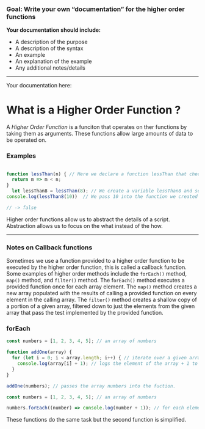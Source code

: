 ### Goal: Write your own “documentation” for the higher order functions
**Your documentation should include:**
- A description of the purpose
- A description of the syntax
- An example
- An explanation of the example
- Any additional notes/details

---
Your documentation here: 
# What is a Higher Order Function ?

A *Higher Order Function* is a funciton that operates on ther functions by taking them as arguments. These functions allow large amounts of data to be operated on. 

### Examples

``` javascript

function lessThan(n) { // Here we declare a function lessThan that checks if a given number is less than an integer and give it a parameter of n
  return m => m < n; 
}
  let lessThan8 = lessThan(8); // We create a variable lessThan8 and set it equal to the function lessThan with an argument of 8. 
console.log(lessThan8(10))  // We pass 10 into the function we created earlier and compare 8 to 10 using the function lessThan8.  

// -> false

```

Higher order functions allow us to abstract the details of a script. Abstraction allows us to focus on the what instead of the how. 

---
### Notes on Callback functions
Sometimes we use a function provided to a higher order function to be executed by the higher order function, this is called a callback function. Some examples of higher order methods include the `forEach()` method, `map()` method, and `filter()` method. The f`orEach()` method executes a provided function once for each array element. The `map()` method creates a new array populated with the results of calling a provided function on every element in the calling array. The `filter()` method creates a shallow copy of a portion of a given array, filtered down to just the elements from the given array that pass the test implemented by the provided function.

### forEach 

``` javascript
const numbers = [1, 2, 3, 4, 5]; // an array of numbers 

function addOne(array) {
  for (let i = 0; i < array.length; i++) { // iterate over a given array
    console.log(array[i] + 1); // logs the element of the array + 1 to the console
  }
}

addOne(numbers); // passes the array numbers into the fuction.

const numbers = [1, 2, 3, 4, 5]; // an array of numbers

numbers.forEach((number) => console.log(number + 1)); // for each element in the array numbers console.log that element + 1
```
These functions do the same task but the second function is simplified.

